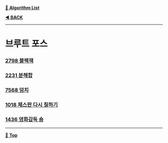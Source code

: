 [:file_folder: **Algorithm List**](https://github.com/dlalstj0213/Study.Algorithm_Java)

[:arrow_backward: **BACK**](../)

---

# 브루트 포스

### [2798 블랙잭](./_01_2798)
### [2231 분해합](./_02_2231)
### [7568 덩치](./_03_7568)
### [1018 체스판 다시 칠하기](./_04_1018)
### [1436 영화감독 숌](./_05_1436)

---

[:arrow_up_small: **Top**](#)
